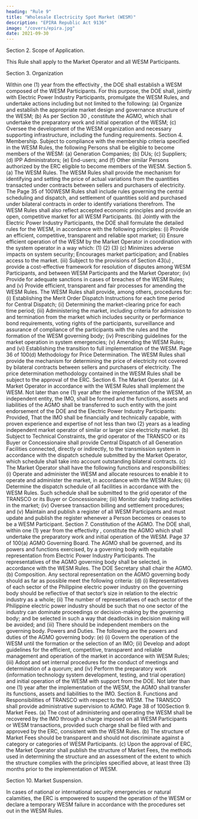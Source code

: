 ```yaml
---
heading: "Rule 9"
title: "Wholesale Electricity Spot Market (WESM)"
description: "EPIRA Republic Act 9136"
image: "/covers/epira.jpg"
date: 2021-09-30
---
```



<!-- As per Section 30 , all WESM Participants shall comply with
the WESM Rules. -->

Section 2. Scope of Application.

This Rule shall apply to the Market Operator and all WESM Participants.

Section 3. Organization

Within one (1) year from the effectivity , the DOE shall establish a
WESM composed of the WESM Participants. For this purpose, the DOE
shall, jointly with Electric Power Industry Participants, promulgate the
WESM Rules, and undertake actions including but not limited to the
following:
(a) Organize and establish the appropriate market design and governance
structure of the WESM;
(b) As per Section 30 , constitute the AGMO, which shall
undertake the preparatory work and initial operation of the WESM;
(c) Oversee the development of the WESM organization and necessary
supporting infrastructure, including the funding requirements.
Section 4.
Membership.
Subject to compliance with the membership criteria specified in the WESM
Rules, the following Persons shall be eligible to become members of the
WESM:
(a) Generation Companies;
(b) DUs;
(c) Suppliers;
(d) IPP Administrators;
(e) End-users; and
(f) Other similar Persons authorized by the ERC eligible to become
members of the WESM.
Section 5.
(a)
The WESM Rules.
The WESM Rules shall provide the mechanism for identifying and
setting the price of actual variations from the quantities transacted
under contracts between sellers and purchasers of electricity. The
Page 35 of 100WESM Rules shall include rules governing the central scheduling and
dispatch, and settlement of quantities sold and purchased under
bilateral contracts in order to identify variations therefrom. The
WESM Rules shall also reflect accepted economic principles and
provide an open, competitive market for all WESM Participants.
(b)
Jointly with the Electric Power Industry Participants, the DOE shall
formulate the detailed rules for the WESM, in accordance with the
following principles:
(i) Provide an efficient, competitive, transparent and reliable spot
market;
(ii) Ensure efficient operation of the WESM by the Market Operator
in coordination with the system operator in a way which:
(1)
(2)
(3)
(c)
Minimizes adverse impacts on system security;
Encourages market participation; and
Enables access to the market.
(iii) Subject to the provisions of Section 43(u) , provide a
cost-effective framework for resolution of disputes among
WESM Participants, and between WESM Participants and the
Market Operator;
(iv) Provide for adequate sanctions in cases of breaches of the
WESM Rules; and
(v) Provide efficient, transparent and fair processes for amending
the WESM Rules.
The WESM Rules shall provide, among others, procedures for:
(i) Establishing the Merit Order Dispatch Instructions for each
time period for Central Dispatch;
(ii) Determining the market-clearing price for each time period;
(iii) Administering the market, including criteria for admission to
and termination from the market which includes security or
performance bond requirements, voting rights of the
participants, surveillance and assurance of compliance of the
participants with the rules and the formation of the WESM
governing body;
(iv) Prescribing guidelines for the market operation in system
emergencies;
(v) Amending the WESM Rules; and
(vi) Establishing the transition to full implementation of the WESM.
Page 36 of 100(d)
Methodology for Price Determination.
The WESM Rules shall provide the mechanism for determining the
price of electricity not covered by bilateral contracts between sellers
and purchasers of electricity. The price determination methodology
contained in the WESM Rules shall be subject to the approval of the
ERC.
Section 6. The Market Operator.
(a) A Market Operator in accordance with the WESM Rules shall
implement the WESM.
Not later than one (1) year after the
implementation of the WESM, an independent entity, the IMO, shall
be formed and the functions, assets and liabilities of the AGMO shall
be transferred to such entity with the joint endorsement of the DOE
and the Electric Power Industry Participants: Provided, That the IMO
shall be financially and technically capable, with proven experience
and expertise of not less than two (2) years as a leading independent
market operator of similar or larger size electricity market.
(b) Subject to Technical Constraints, the grid operator of the TRANSCO
or its Buyer or Concessionaire shall provide Central Dispatch of all
Generation Facilities connected, directly or indirectly, to the
transmission system in accordance with the dispatch schedule
submitted by the Market Operator, which schedule shall take into
account outstanding bilateral contracts.
(c) The Market Operator shall have the following functions and
responsibilities:
(i) Operate and administer the WESM and allocate resources to
enable it to operate and administer the market, in accordance
with the WESM Rules;
(ii) Determine the dispatch schedule of all facilities in accordance
with the WESM Rules. Such schedule shall be submitted to the
grid operator of the TRANSCO or its Buyer or Concessionaire;
(iii) Monitor daily trading activities in the market;
(iv) Oversee transaction billing and settlement procedures; and
(v) Maintain and publish a register of all WESM Participants and
must update and publish the register whenever a Person
becomes or ceases to be a WESM Participant.
Section 7. Constitution of the AGMO.
The DOE shall, within one (1) year from the effectivity , constitute
the AGMO which shall undertake the preparatory work and initial operation
of the WESM.
Page 37 of 100(a)
AGMO Governing Board.
The AGMO shall be governed, and its powers and functions exercised,
by a governing body with equitable representation from Electric Power
Industry Participants. The representatives of the AGMO governing
body shall be selected, in accordance with the WESM Rules. The DOE
Secretary shall chair the AGMO.
(b)
Composition.
Any sectoral representation on the AGMO governing body should as
far as possible meet the following criteria:
(d)
(i) Representatives of each sector of the Philippine electric power
industry on the governing body should be reflective of that
sector’s size in relation to the electric industry as a whole;
(ii) The number of representatives of each sector of the Philippine
electric power industry should be such that no one sector of the
industry can dominate proceedings or decision-making by the
governing body; and be selected in such a way that deadlocks in
decision making will be avoided; and
(iii) There should be independent members on the governing body.
Powers and Duties.
The following are the powers and duties of the AGMO governing body:
(e)
(i) Govern the operation of the WESM until the formation or the
selection of an IMO;
(ii) Develop and adopt guidelines for the efficient, competitive,
transparent and reliable management and operation of the
market in accordance with WESM Rules;
(iii) Adopt and set internal procedures for the conduct of meetings
and determination of a quorum; and
(iv) Perform the preparatory work (information technology system
development, testing, and trial operation) and initial operation
of the WESM with support from the DOE.
Not later than one (1) year after the implementation of the WESM, the
AGMO shall transfer its functions, assets and liabilities to the IMO.
Section 8. Functions and Responsibilities of TRANSCO with respect to
the WESM.
The TRANSCO shall provide administrative supervision to AGMO.
Page 38 of 100Section 9.
Market Fees.
(a) The cost of administering and operating the WESM shall be recovered
by the IMO through a charge imposed on all WESM Participants or
WESM transactions, provided such charge shall be filed with and
approved by the ERC, consistent with the WESM Rules.
(b) The structure of Market Fees should be transparent and should not
discriminate against a category or categories of WESM Participants.
(c) Upon the approval of ERC, the Market Operator shall publish the
structure of Market Fees, the methods used in determining the
structure and an assessment of the extent to which the structure
complies with the principles specified above, at least three (3) months
prior to the implementation of WESM.

Section 10. Market Suspension.

In cases of national or international security emergencies or natural calamities, the ERC is empowered to suspend the operation of the WESM or declare a temporary WESM failure in accordance with the procedures set
out in the WESM Rules.

